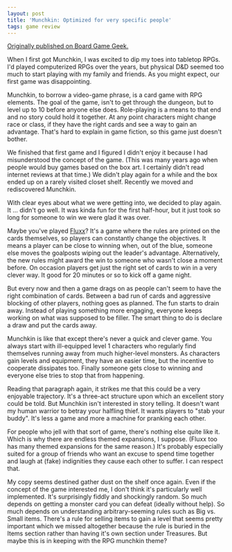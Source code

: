 ```yaml
---
layout: post
title: 'Munchkin: Optimized for very specific people'
tags: game review
---
```


[Originally published on Board Game
Geek.](https://boardgamegeek.com/thread/2613545/optimized-very-specific-people)

When I first got Munchkin, I was excited to dip my toes into tabletop
RPGs. I'd played computerized RPGs over the years, but physical D&D
seemed too much to start playing with my family and friends. As you
might expect, our first game was disappointing.

Munchkin, to borrow a video-game phrase, is a card game with RPG
elements. The goal of the game, isn't to get through the dungeon, but
to level up to 10 before anyone else does. Role-playing is a means to
that end and no story could hold it together. At any point characters
might change race or class, if they have the right cards and see a way
to gain an advantage. That's hard to explain in game fiction, so this
game just doesn't bother.

We finished that first game and I
figured I didn't enjoy it because I had misunderstood the concept of
the game. (This was many years ago when people would buy games based
on the box art. I certainly didn't read internet reviews at that
time.)  We didn't play again for a while and the box ended up on a
rarely visited closet shelf. Recently we moved and rediscovered
Munchkin.

With clear eyes about what we were getting into, we decided to play
again. It ... didn't go well. It was kinda fun for the first
half-hour, but it just took so long for someone to win we were glad it
was over.

Maybe you've played <a
href="https://boardgamegeek.com/boardgame/258/fluxx" >Fluxx</a>? It's
a game where the rules are printed on the cards themselves, so players
can constantly change the objectives. It means a player can be close
to winning when, out of the blue, someone else moves the goalposts
wiping out the leader's advantage. Alternatively, the new rules might
award the win to someone who wasn't close a moment before. On occasion
players get just the right set of cards to win in a very clever
way. It good for 20 minutes or so to kick off a game
night.

But every now and then a game drags on as people
can't seem to have the right combination of cards. Between a bad run
of cards and aggressive blocking of other players, nothing goes as
planned. The fun starts to drain away. Instead of playing something
more engaging, everyone keeps working on what was supposed to be
filler. The smart thing to do is declare a draw and put the cards
away.

Munchkin is like that except there's never a quick and
clever game. You always start with ill-equipped level 1 characters who
regularly find themselves running away from much higher-level
monsters. As characters gain levels and equipment, they have an easier
time, but the incentive to cooperate dissipates too. Finally someone
gets close to winning and everyone else tries to stop that from
happening.

Reading that paragraph again, it strikes me that
this could be a very enjoyable trajectory. It's a three-act structure
upon which an excellent story could be told. But Munchkin isn't
interested in story telling. It doesn't want my human warrior to
betray your halfling thief. It wants players to "stab your
buddy". It's less a game and more a machine for pranking each
other.

For people who jell with that sort of game, there's
nothing else quite like it. Which is why there are endless themed
expansions, I suppose. (Fluxx too has many themed expansions for the
same reason.) It's probably especially suited for a group of friends
who want an excuse to spend time together and laugh at (fake)
indignities they cause each other to suffer. I can respect
that.

My copy seems destined gather dust on the shelf once
again. Even if the concept of the game interested me, I don't think
it's particularly well implemented. It's surprisingly fiddly and
shockingly random. So much depends on getting a monster card you can
defeat (ideally without help). So much depends on understanding
arbitrary-seeming rules such as Big vs. Small items. There's a rule
for selling items to gain a level that seems pretty important which we
missed altogether because the rule is buried in the Items section
rather than having it's own section under Treasures. But maybe this is
in keeping with the RPG munchkin theme?
